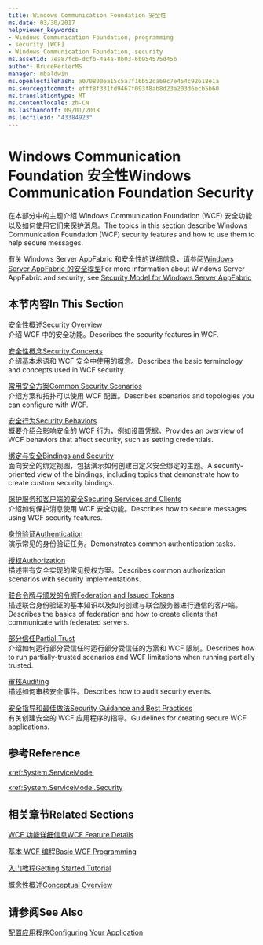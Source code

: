 ```yaml
---
title: Windows Communication Foundation 安全性
ms.date: 03/30/2017
helpviewer_keywords:
- Windows Communication Foundation, programming
- security [WCF]
- Windows Communication Foundation, security
ms.assetid: 7ea87fcb-dcfb-4a4a-8b03-6b954575d45b
author: BrucePerlerMS
manager: mbaldwin
ms.openlocfilehash: a070800ea15c5a7f16b52ca69c7e454c92618e1a
ms.sourcegitcommit: efff8f331fd9467f093f8ab8d23a203d6ecb5b60
ms.translationtype: MT
ms.contentlocale: zh-CN
ms.lasthandoff: 09/01/2018
ms.locfileid: "43384923"
---
```

# <a name="windows-communication-foundation-security"></a><span data-ttu-id="659ea-102">Windows Communication Foundation 安全性</span><span class="sxs-lookup"><span data-stu-id="659ea-102">Windows Communication Foundation Security</span></span>
<span data-ttu-id="659ea-103">在本部分中的主题介绍 Windows Communication Foundation (WCF) 安全功能以及如何使用它们来保护消息。</span><span class="sxs-lookup"><span data-stu-id="659ea-103">The topics in this section describe Windows Communication Foundation (WCF) security features and how to use them to help secure messages.</span></span>  
  
 <span data-ttu-id="659ea-104">有关 Windows Server AppFabric 和安全性的详细信息，请参阅[Windows Server AppFabric 的安全模型](https://go.microsoft.com/fwlink/?LinkID=201279&clcid=0x409)</span><span class="sxs-lookup"><span data-stu-id="659ea-104">For more information about Windows Server AppFabric and security, see [Security Model for Windows Server AppFabric](https://go.microsoft.com/fwlink/?LinkID=201279&clcid=0x409)</span></span>  
  
## <a name="in-this-section"></a><span data-ttu-id="659ea-105">本节内容</span><span class="sxs-lookup"><span data-stu-id="659ea-105">In This Section</span></span>  
 [<span data-ttu-id="659ea-106">安全性概述</span><span class="sxs-lookup"><span data-stu-id="659ea-106">Security Overview</span></span>](../../../../docs/framework/wcf/feature-details/security-overview.md)  
 <span data-ttu-id="659ea-107">介绍 WCF 中的安全功能。</span><span class="sxs-lookup"><span data-stu-id="659ea-107">Describes the security features in WCF.</span></span>  
  
 [<span data-ttu-id="659ea-108">安全性概念</span><span class="sxs-lookup"><span data-stu-id="659ea-108">Security Concepts</span></span>](../../../../docs/framework/wcf/feature-details/security-concepts.md)  
 <span data-ttu-id="659ea-109">介绍基本术语和 WCF 安全中使用的概念。</span><span class="sxs-lookup"><span data-stu-id="659ea-109">Describes the basic terminology and concepts used in WCF security.</span></span>  
  
 [<span data-ttu-id="659ea-110">常用安全方案</span><span class="sxs-lookup"><span data-stu-id="659ea-110">Common Security Scenarios</span></span>](../../../../docs/framework/wcf/feature-details/common-security-scenarios.md)  
 <span data-ttu-id="659ea-111">介绍方案和拓扑可以使用 WCF 配置。</span><span class="sxs-lookup"><span data-stu-id="659ea-111">Describes scenarios and topologies you can configure with WCF.</span></span>  
  
 [<span data-ttu-id="659ea-112">安全行为</span><span class="sxs-lookup"><span data-stu-id="659ea-112">Security Behaviors</span></span>](../../../../docs/framework/wcf/feature-details/security-behaviors-in-wcf.md)  
 <span data-ttu-id="659ea-113">概要介绍会影响安全的 WCF 行为，例如设置凭据。</span><span class="sxs-lookup"><span data-stu-id="659ea-113">Provides an overview of WCF behaviors that affect security, such as setting credentials.</span></span>  
  
 [<span data-ttu-id="659ea-114">绑定与安全</span><span class="sxs-lookup"><span data-stu-id="659ea-114">Bindings and Security</span></span>](../../../../docs/framework/wcf/feature-details/bindings-and-security.md)  
 <span data-ttu-id="659ea-115">面向安全的绑定视图，包括演示如何创建自定义安全绑定的主题。</span><span class="sxs-lookup"><span data-stu-id="659ea-115">A security-oriented view of the bindings, including topics that demonstrate how to create custom security bindings.</span></span>  
  
 [<span data-ttu-id="659ea-116">保护服务和客户端的安全</span><span class="sxs-lookup"><span data-stu-id="659ea-116">Securing Services and Clients</span></span>](../../../../docs/framework/wcf/feature-details/securing-services-and-clients.md)  
 <span data-ttu-id="659ea-117">介绍如何保护消息使用 WCF 安全功能。</span><span class="sxs-lookup"><span data-stu-id="659ea-117">Describes how to secure messages using WCF security features.</span></span>  
  
 [<span data-ttu-id="659ea-118">身份验证</span><span class="sxs-lookup"><span data-stu-id="659ea-118">Authentication</span></span>](../../../../docs/framework/wcf/feature-details/authentication-in-wcf.md)  
 <span data-ttu-id="659ea-119">演示常见的身份验证任务。</span><span class="sxs-lookup"><span data-stu-id="659ea-119">Demonstrates common authentication tasks.</span></span>  
  
 [<span data-ttu-id="659ea-120">授权</span><span class="sxs-lookup"><span data-stu-id="659ea-120">Authorization</span></span>](../../../../docs/framework/wcf/feature-details/authorization-in-wcf.md)  
 <span data-ttu-id="659ea-121">描述带有安全实现的常见授权方案。</span><span class="sxs-lookup"><span data-stu-id="659ea-121">Describes common authorization scenarios with security implementations.</span></span>  
  
 [<span data-ttu-id="659ea-122">联合令牌与颁发的令牌</span><span class="sxs-lookup"><span data-stu-id="659ea-122">Federation and Issued Tokens</span></span>](../../../../docs/framework/wcf/feature-details/federation-and-issued-tokens.md)  
 <span data-ttu-id="659ea-123">描述联合身份验证的基本知识以及如何创建与联合服务器进行通信的客户端。</span><span class="sxs-lookup"><span data-stu-id="659ea-123">Describes the basics of federation and how to create clients that communicate with federated servers.</span></span>  
  
 [<span data-ttu-id="659ea-124">部分信任</span><span class="sxs-lookup"><span data-stu-id="659ea-124">Partial Trust</span></span>](../../../../docs/framework/wcf/feature-details/partial-trust.md)  
 <span data-ttu-id="659ea-125">介绍如何运行部分受信任时运行部分受信任的方案和 WCF 限制。</span><span class="sxs-lookup"><span data-stu-id="659ea-125">Describes how to run partially-trusted scenarios and WCF limitations when running partially trusted.</span></span>  
  
 [<span data-ttu-id="659ea-126">审核</span><span class="sxs-lookup"><span data-stu-id="659ea-126">Auditing</span></span>](../../../../docs/framework/wcf/feature-details/auditing-security-events.md)  
 <span data-ttu-id="659ea-127">描述如何审核安全事件。</span><span class="sxs-lookup"><span data-stu-id="659ea-127">Describes how to audit security events.</span></span>  
  
 [<span data-ttu-id="659ea-128">安全指导和最佳做法</span><span class="sxs-lookup"><span data-stu-id="659ea-128">Security Guidance and Best Practices</span></span>](../../../../docs/framework/wcf/feature-details/security-guidance-and-best-practices.md)  
 <span data-ttu-id="659ea-129">有关创建安全的 WCF 应用程序的指导。</span><span class="sxs-lookup"><span data-stu-id="659ea-129">Guidelines for creating secure WCF applications.</span></span>  
  
## <a name="reference"></a><span data-ttu-id="659ea-130">参考</span><span class="sxs-lookup"><span data-stu-id="659ea-130">Reference</span></span>  
 <xref:System.ServiceModel>  
  
 <xref:System.ServiceModel.Security>  
  
## <a name="related-sections"></a><span data-ttu-id="659ea-131">相关章节</span><span class="sxs-lookup"><span data-stu-id="659ea-131">Related Sections</span></span>  
 [<span data-ttu-id="659ea-132">WCF 功能详细信息</span><span class="sxs-lookup"><span data-stu-id="659ea-132">WCF Feature Details</span></span>](../../../../docs/framework/wcf/feature-details/index.md)  
  
 [<span data-ttu-id="659ea-133">基本 WCF 编程</span><span class="sxs-lookup"><span data-stu-id="659ea-133">Basic WCF Programming</span></span>](../../../../docs/framework/wcf/basic-wcf-programming.md)  
  
 [<span data-ttu-id="659ea-134">入门教程</span><span class="sxs-lookup"><span data-stu-id="659ea-134">Getting Started Tutorial</span></span>](../../../../docs/framework/wcf/getting-started-tutorial.md)  
  
 [<span data-ttu-id="659ea-135">概念性概述</span><span class="sxs-lookup"><span data-stu-id="659ea-135">Conceptual Overview</span></span>](../../../../docs/framework/wcf/conceptual-overview.md)  
  
## <a name="see-also"></a><span data-ttu-id="659ea-136">请参阅</span><span class="sxs-lookup"><span data-stu-id="659ea-136">See Also</span></span>  
 [<span data-ttu-id="659ea-137">配置应用程序</span><span class="sxs-lookup"><span data-stu-id="659ea-137">Configuring Your Application</span></span>](../../../../docs/framework/wcf/diagnostics/configuring-your-application.md)
